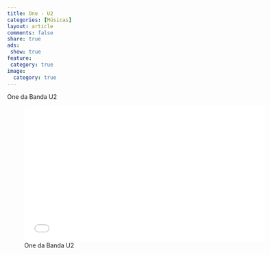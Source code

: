 ```yaml
---
title: One - U2
categories: [Músicas]
layout: article
comments: false
share: true
ads: 
 show: true
feature:
 category: true
image:
  category: true
---
```

One da Banda U2
<!--more-->

<figure>
<iframe width="560" height="315" src="//www.youtube.com/embed/1VuuSnzO_t0" frameborder="0" allowfullscreen></iframe>
<figcaption>One da Banda U2</figcaption>
</figure>
